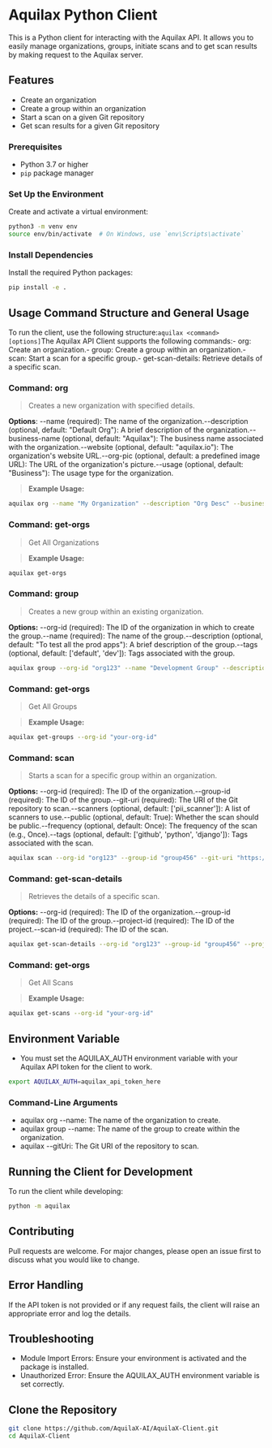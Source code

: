 # Aquilax Python Client

This is a Python client for interacting with the Aquilax API. It allows you to easily manage organizations, groups, initiate scans and to get scan results by making request to the Aquilax server.

## Features

- Create an organization
- Create a group within an organization
- Start a scan on a given Git repository
- Get scan results for a given Git repository


### Prerequisites

- Python 3.7 or higher
- `pip` package manager
 
### Set Up the Environment
Create and activate a virtual environment:

``` bash
python3 -m venv env
source env/bin/activate  # On Windows, use `env\Scripts\activate`
```

### Install Dependencies
Install the required Python packages:
```bash
pip install -e . 
```
## Usage Command Structure and General Usage

To run the client, use the following structure:```aquilax <command> [options]```The Aquilax API Client supports the following commands:- org: Create an organization.- group: Create a group within an organization.- scan: Start a scan for a specific group.- get-scan-details: Retrieve details of a specific scan.

### **Command: org**
> Creates a new organization with specified details.

**Options**: --name (required): The name of the organization.--description (optional, default: "Default Org"): A brief description of the organization.--business-name (optional, default: "Aquilax"): The business name associated with the organization.--website (optional, default: "aquilax.io"): The organization's website URL.--org-pic (optional, default: a predefined image URL): The URL of the organization's picture.--usage (optional, default: "Business"): The usage type for the organization.

> **Example Usage:**
```bash
aquilax org --name "My Organization" --description "Org Desc" --business-name "Tech" --website "test.com" --usage "Business"
```

### **Command: get-orgs**
> Get All Organizations

> **Example Usage:**
```bash
aquilax get-orgs
```

### **Command: group**
> Creates a new group within an existing organization.

**Options:** --org-id (required): The ID of the organization in which to create the group.--name (required): The name of the group.--description (optional, default: "To test all the prod apps"): A brief description of the group.--tags (optional, default: ['default', 'dev']): Tags associated with the group.

```bash
aquilax group --org-id "org123" --name "Development Group" --description "Group for devs" --tags "dev" "team"
```

### **Command: get-orgs**
> Get All Groups

> **Example Usage:**
```bash
aquilax get-groups --org-id "your-org-id"
```

### **Command: scan**
> Starts a scan for a specific group within an organization.

**Options:** --org-id (required): The ID of the organization.--group-id (required): The ID of the group.--git-uri (required): The URI of the Git repository to scan.--scanners (optional, default: ['pii_scanner']): A list of scanners to use.--public (optional, default: True): Whether the scan should be public.--frequency (optional, default: Once): The frequency of the scan (e.g., Once).--tags (optional, default: ['github', 'python', 'django']): Tags associated with the scan.

```bash
aquilax scan --org-id "org123" --group-id "group456" --git-uri "https://github.com/user/repo" --scanners "sast_scanner" "iac_scanner" --public True --frequency Once --tags "security" "audit"
```

### **Command: get-scan-details**
> Retrieves the details of a specific scan.

**Options:** --org-id (required): The ID of the organization.--group-id (required): The ID of the group.--project-id (required): The ID of the project.--scan-id (required): The ID of the scan.
```bash
aquilax get-scan-details --org-id "org123" --group-id "group456" --project-id "proj789" --scan-id "scan101"
```

### **Command: get-orgs**
> Get All Scans

> **Example Usage:**
```bash
aquilax get-scans --org-id "your-org-id"
```

## Environment Variable
- You must set the AQUILAX_AUTH environment variable with your Aquilax API token for the client to work.

```bash
export AQUILAX_AUTH=aquilax_api_token_here
```

### Command-Line Arguments
- aquilax org --name: The name of the organization to create.
- aquilax group --name: The name of the group to create within the organization.
- aquilax --gitUri: The Git URI of the repository to scan.

## Running the Client for Development
To run the client while developing:

```bash
python -m aquilax
```

## Contributing
Pull requests are welcome. For major changes, please open an issue first to discuss what you would like to change.

## Error Handling
If the API token is not provided or if any request fails, the client will raise an appropriate error and log the details.

## Troubleshooting
- Module Import Errors: Ensure your environment is activated and the package is installed.
- Unauthorized Error: Ensure the AQUILAX_AUTH environment variable is set correctly.

## Clone the Repository

```bash
git clone https://github.com/AquilaX-AI/AquilaX-Client.git
cd AquilaX-Client
```
